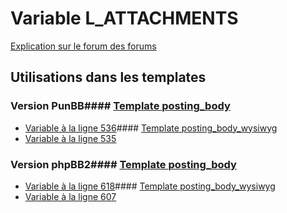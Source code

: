 # Variable L_ATTACHMENTS
[Explication sur le forum des forums](http://forum.forumactif.com/t294113-listing-des-variables#L_ATTACHMENTS)
## Utilisations dans les templates
### Version PunBB#### [Template posting_body](punbb/posting_body.md)
* [Variable à la ligne 536](../punbb/posting_body.tpl#L536)#### [Template posting_body_wysiwyg](punbb/posting_body_wysiwyg.md)
* [Variable à la ligne 535](../punbb/posting_body_wysiwyg.tpl#L535)
### Version phpBB2#### [Template posting_body](subsilver/posting_body.md)
* [Variable à la ligne 618](../subsilver/posting_body.tpl#L618)#### [Template posting_body_wysiwyg](subsilver/posting_body_wysiwyg.md)
* [Variable à la ligne 607](../subsilver/posting_body_wysiwyg.tpl#L607)